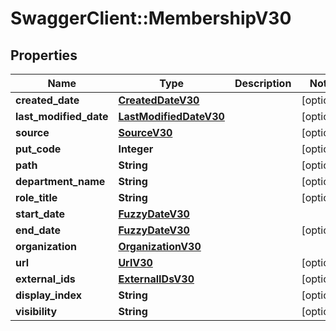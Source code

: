 # SwaggerClient::MembershipV30

## Properties
Name | Type | Description | Notes
------------ | ------------- | ------------- | -------------
**created_date** | [**CreatedDateV30**](CreatedDateV30.md) |  | [optional] 
**last_modified_date** | [**LastModifiedDateV30**](LastModifiedDateV30.md) |  | [optional] 
**source** | [**SourceV30**](SourceV30.md) |  | [optional] 
**put_code** | **Integer** |  | [optional] 
**path** | **String** |  | [optional] 
**department_name** | **String** |  | [optional] 
**role_title** | **String** |  | [optional] 
**start_date** | [**FuzzyDateV30**](FuzzyDateV30.md) |  | 
**end_date** | [**FuzzyDateV30**](FuzzyDateV30.md) |  | [optional] 
**organization** | [**OrganizationV30**](OrganizationV30.md) |  | 
**url** | [**UrlV30**](UrlV30.md) |  | [optional] 
**external_ids** | [**ExternalIDsV30**](ExternalIDsV30.md) |  | [optional] 
**display_index** | **String** |  | [optional] 
**visibility** | **String** |  | [optional] 


